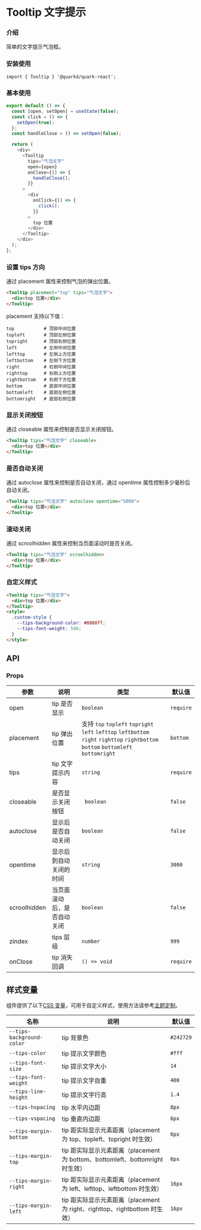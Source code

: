 # Tooltip 文字提示

### 介绍

简单的文字提示气泡框。

### 安装使用

```tsx
import { Tooltip } '@quarkd/quark-react';
```

### 基本使用

```js
export default () => {
  const [open, setOpen] = useState(false);
  const click = () => {
    setOpen(true);
  };
  const handleClose = () => setOpen(false);

  return (
    <div>
      <Tooltip
        tips="气泡文字"
        open={open}
        onClose={() => {
          handleClose();
        }}
      >
        <div
          onClick={() => {
            click();
          }}
        >
          top 位置
        </div>
      </Tooltip>
    </div>
  );
};
```

### 设置 tips 方向

通过 placement 属性来控制气泡的弹出位置。

```html
<Tooltip placement="top" tips="气泡文字">
  <div>top 位置</div>
</Tooltip>
```

placement 支持以下值：

```tsx
top           # 顶部中间位置
topleft       # 顶部左侧位置
topright      # 顶部右侧位置
left          # 左侧中间位置
lefttop       # 左侧上方位置
leftbottom    # 左侧下方位置
right         # 右侧中间位置
righttop      # 右侧上方位置
rightbottom   # 右侧下方位置
bottom        # 底部中间位置
bottomleft    # 底部左侧位置
bottomright   # 底部右侧位置
```

### 显示关闭按钮

通过 closeable 属性来控制是否显示关闭按钮。

```html
<Tooltip tips="气泡文字" closeable>
  <div>top 位置</div>
</Tooltip>
```

### 是否自动关闭

通过 autoclose 属性来控制是否自动关闭，通过 opentime 属性控制多少毫秒后自动关闭。

```html
<Tooltip tips="气泡文字" autoclose opentime="5000">
  <div>top 位置</div>
</Tooltip>
```

### 滚动关闭

通过 scroolhidden 属性来控制当页面滚动时是否关闭。

```html
<Tooltip tips="气泡文字" scroolhidden>
  <div>top 位置</div>
</Tooltip>
```

### 自定义样式

```html
<Tooltip tips="气泡文字">
  <div>top 位置</div>
</Tooltip>
<style>
  .custom-style {
    --tips-background-color: #0088ff;
    --tips-font-weight: 500;
  }
</style>
```

## API

### Props

| 参数         | 说明                       | 类型                                                                                                                               | 默认值    |
| ------------ | -------------------------- | ---------------------------------------------------------------------------------------------------------------------------------- | --------- |
| open         | tip 是否显示               | `boolean`                                                                                                                          | `require` |
| placement    | tip 弹出位置               | 支持 `top` `topleft` `topright` `left` `lefttop` `leftbottom` `right` `righttop` `rightbottom` `bottom` `bottomleft` `bottomright` | `bottom`  |
| tips         | tip 文字提示内容           | `string`                                                                                                                           | `require` |
| closeable    | 是否显示关闭按钮           | ` boolean`                                                                                                                         | `false`   |
| autoclose    | 显示后是否自动关闭         | `boolean`                                                                                                                          | `false`   |
| opentime     | 显示后到自动关闭的时间     | `string`                                                                                                                           | `3000`    |
| scroolhidden | 当页面滚动后，是否自动关闭 | `boolean`                                                                                                                          | `false`   |
| zindex       | tips 层级                  | `number`                                                                                                                           | `999`     |
| onClose      | tip 消失回调               | `() => void`                                                                                                                       | `require` |

## 样式变量

组件提供了以下[CSS 变量](https://developer.mozilla.org/zh-CN/docs/Web/CSS/Using_CSS_custom_properties)，可用于自定义样式，使用方法请参考[主题定制](#/zh-CN/guide/theme)。

| 名称                      | 说明                                                                          | 默认值    |
| ------------------------- | ----------------------------------------------------------------------------- | --------- |
| `--tips-background-color` | tip 背景色                                                                    | `#242729` |
| `--tips-color`            | tip 提示文字颜色                                                              | `#fff`    |
| `--tips-font-size`        | tip 提示文字大小                                                              | `14`      |
| `--tips-font-weight`      | tip 提示文字自重                                                              | `400`     |
| `--tips-line-height`      | tip 提示文字行高                                                              | `1.4`     |
| `--tips-hspacing`         | tip 水平内边距                                                                | `8px`     |
| `--tips-vspacing`         | tip 垂直内边距                                                                | `6px`     |
| `--tips-margin-bottom`    | tip 距实际显示元素距离（placement 为 top、topleft、topright 时生效）          | `6px`     |
| `--tips-margin-top`       | tip 距实际显示元素距离（placement 为 bottom、bottomleft、bottomright 时生效） | `6px`     |
| `--tips-margin-right`     | tip 距实际显示元素距离（placement 为 left、lefttop、leftbottom 时生效）       | `16px`    |
| `--tips-margin-left`      | tip 距实际显示元素距离（placement 为 right、righttop、rightbottom 时生效）    | `16px`    |
